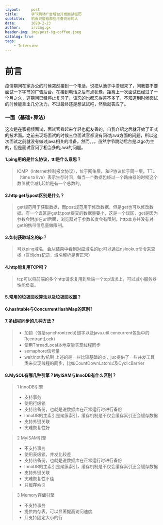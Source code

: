 ```yaml
---
layout:     post
title:      字节跳动广告后台开发面试经历
subtitle:   机会只留给那些准备充分的人
date:       2020-2-23
author:     irving.gx
header-img: img/post-bg-coffee.jpeg
catalog: true
tags:
    - Interview
---
```



# 前言
疫情期间在家办公的时候突然接到一个电话，说把从池子中捞起来了，问我要不要面试一下字节的广告后台。在接到电话之后有点犹豫，距离上一次面试已经过了一个月之久，这期间已经停止复习了，该忘的也都忘得差不多了，不知道到时候面试的时候能拿出几分功力。不过最终还是想试试吧，然后就答应了。



### 一面（基础+算法）

这次是在家视频面试，面试官看起来年轻也挺友善的，自我介绍之后就开始了正式的技术面。之前去现场面试的时候三位面试官都没有问过java方面的问题，所以这次面试之前就没有做过java相关的准备。然而。。。虽然字节跳动后台是以go为主的，但是面试官问了相当多的java的问题。

#### 1.ping用的是什么协议，ttl是什么意思？

   > ICMP（Internet控制报文协议），位于网络层，和IP协议位于同一层。TTL（time to live）表示生存时间，每当一个数据包经过一个路由器的时候这个数值就会减1,起始是有一个总数的。
 
#### 2.http get与post区别是什么？

   > get规范用于获取数据，而post规范用于修改数据，但是get也可以修改数据。有一个误区是get比post提交的数据量要小，这是一个误区，get是因为参数会附加在url后面，浏览器对于参数长度会有限制，http本身并没有对get的携带信息量做限制。
  
#### 3.如何获取域名的ip？
  
  > 可以ping域名，会从结果中看到对应域名的ip;可以通过nslookup命令来查找（查询dns记录，域名解析是否正常）
 
#### 4.http能复用TCP吗？
  
  > tcp可以将前端的多个http请求复用到后端一个tcp请求上，可以减小服务器性能负载。
  
#### 5.常用的垃圾回收算法以及垃圾回收器？

#### 6.hashtable与ConcurrentHashMap的区别?

#### 7.多线程同步的几种方法？

  > - 加锁（包括synchronized关键字以及java.util.concurrent包当中的ReentrantLock）
  > - 使用ThreadLocal本地变量实现线程同步
  > - semaphore信号量
  > - wait/notify机制
  上述的是一些比较基础的类，juc提供了一些并发工具类来实现线程的同步，比如CountDownLatch以及CyclicBarrier
  
#### 8.MySQL有哪几种引擎？MyISAM与InnoDB有什么区别？  
  
  > 1  InnoDB引擎   
   > + 支持事务
   > + 使用行级锁
   > + 支持热备份，也就是说数据库在正常运行时进行备份
   > + InnoDB的主索引是聚簇索引，缓存机制是不仅会缓存索引还会缓存数据
   > + 支持外键关联
   > + 灾难恢复性好
        
  > 2  MyISAM引擎  
   > + 不支持事务
   > + 使用表级锁，并发比较差
   > + 支持热备份，也就是说数据库在正常运行时进行备份
   > + InnoDB的主索引是聚簇索引，缓存机制是不仅会缓存索引还会缓存数据
   > + 支持外键关联
   > + 灾难恢复性不佳
   > + 只缓存索引
   
  > 3  Memory存储引擎  
   > + 不支持事务
   > + 提供内存表，可以显著提高访问速度
   > + 只支持固定大小的行
        
  
  
  


 
 





